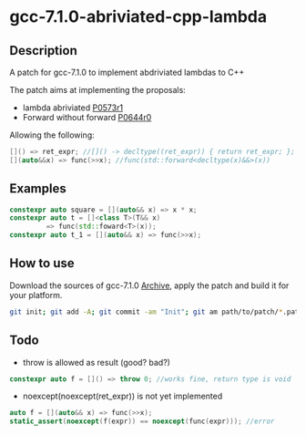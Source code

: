 # gcc-7.1.0-abriviated-cpp-lambda

## Description
A patch for gcc-7.1.0 to implement abdriviated lambdas to C++

The patch aims at implementing the proposals:
* lambda abriviated [P0573r1](http://www.open-std.org/jtc1/sc22/wg21/docs/papers/2017/p0573r1.html)
* Forward without forward [P0644r0](http://www.open-std.org/jtc1/sc22/wg21/docs/papers/2017/p0644r0.html)

Allowing the following:
```c++
[]() => ret_expr; //[]() -> decltype((ret_expr)) { return ret_expr; };
[](auto&&x) => func(>>x); //func(std::forward<decltype(x)&&>(x))
```

## Examples

```c++
constexpr auto square = [](auto&& x) => x * x;
constexpr auto t = []<class T>(T&& x)
         => func(std::foward<T>(x));
constexpr auto t_1 = [](auto&& x) => func(>>x);
```
## How to use

Download the sources of gcc-7.1.0 [Archive](https://gcc.gnu.org/mirrors.html), apply the patch and build it for your platform. 

```sh
git init; git add -A; git commit -am "Init"; git am path/to/patch/*.patch;
```

## Todo

* throw is allowed as result (good? bad?)
```c++
constexpr auto f = []() => throw 0; //works fine, return type is void
```
* noexcept(noexcept(ret_expr)) is not yet implemented
```c++
auto f = [](auto&& x) => func(>>x);
static_assert(noexcept(f(expr)) == noexcept(func(expr))); //error
```
